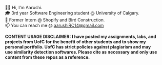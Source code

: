 👋🏽 Hi, I’m Aarushi.  <br />
🎓 3rd year Software Engineering student @ University of Calgary.  <br />
💼 Former Intern @ Shopify and Bird Construction.  <br />
📫 You can reach me @ aarushiRC14@gmail.com  <br />

**CONTENT USAGE DISCLAIMER: I have posted my assignments, labs, and projects from UofC for the benefit of other students and to show my personal portfolio. UofC has strict policies against plagiarism and may use similarity detection softwares. Please cite as necessary and only use content from these repos as a reference.**

